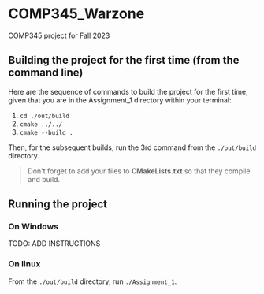 # COMP345_Warzone

COMP345 project for Fall 2023

## Building the project for the first time (from the command line)

Here are the sequence of commands to build the project for the first time, given that you are in the Assignment_1 directory within your terminal:

1. `cd ./out/build`
2. `cmake ../../`
3. `cmake --build .`

Then, for the subsequent builds, run the 3rd command from the `./out/build` directory.

> Don't forget to add your files to **CMakeLists.txt** so that they compile and build.

## Running the project

### On Windows

TODO: ADD INSTRUCTIONS

### On linux

From the `./out/build` directory, run `./Assignment_1`.
